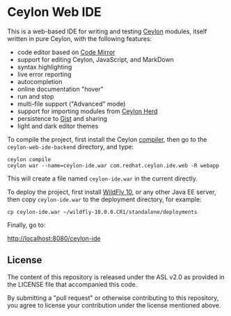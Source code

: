 Ceylon Web IDE
==============

This is a web-based IDE for writing and testing [Ceylon][]
modules, itself written in pure Ceylon, with the following
features:

- code editor based on [Code Mirror][]
- support for editing Ceylon, JavaScript, and MarkDown
- syntax highlighting
- live error reporting
- autocompletion
- online documentation "hover"
- run and stop
- multi-file support ("Advanced" mode)
- support for importing modules from [Ceylon Herd][]
- persistence to [Gist][] and sharing 
- light and dark editor themes

[Ceylon]: http://ceylon-lang.org
[Ceylon Herd]: http://modules.ceylon-lang.org
[Code Mirror]: http://codemirror.net
[Gist]: http://gist.github.com

To compile the project, first install the Ceylon [compiler][], 
then go to the `ceylon-web-ide-backend` directory, and type:

    ceylon compile
    ceylon war --name=ceylon-ide.war com.redhat.ceylon.ide.web -R webapp

This will create a file named `ceylon-ide.war` in the current
directly.

To deploy the project, first install [WildFly 10][], or any
other Java EE server, then copy `ceylon-ide.war` to the 
deployment directory, for example:

    cp ceylon-ide.war ~/wildfly-10.0.0.CR1/standalone/deployments

Finally, go to:

<http://localhost:8080/ceylon-ide>

[compiler]: http://ceylon-lang.org/download
[WildFly 10]: http://wildfly.org/downloads

## License

The content of this repository is released under the ASL v2.0
as provided in the LICENSE file that accompanied this code.

By submitting a "pull request" or otherwise contributing to 
this repository, you agree to license your contribution under 
the license mentioned above.

